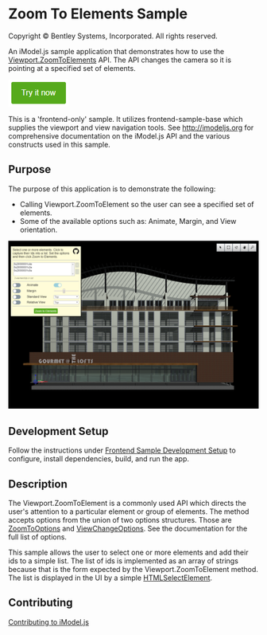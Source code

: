 # Zoom To Elements Sample

Copyright © Bentley Systems, Incorporated. All rights reserved.

An iModel.js sample application that demonstrates how to use the [Viewport.ZoomToElements](https://imodeljs.github.io/iModelJs-docs-output/reference/imodeljs-frontend/views/viewport/zoomtoelements/) API.  The API changes the camera so it is pointing at a specified set of elements.

[![Click to run the demo](./docs/try-it-now.png)](https://zoomtoelementssample.z13.web.core.windows.net/)

This is a 'frontend-only' sample.  It utilizes frontend-sample-base which supplies the viewport and view navigation tools. See http://imodeljs.org for comprehensive documentation on the iModel.js API and the various constructs used in this sample.

## Purpose

The purpose of this application is to demonstrate the following:

- Calling Viewport.ZoomToElement so the user can see a specified set of elements.
- Some of the available options such as: Animate, Margin, and View orientation.

![Screenshot of the application](./docs/overview.png)

## Development Setup

Follow the instructions under [Frontend Sample Development Setup](../../README.md#frontend-sample-development-setup) to configure, install dependencies, build, and run the app.

## Description

The Viewport.ZoomToElement is a commonly used API which directs the user's attention to a particular element or group of elements.  The method accepts options from the union of two options structures.  Those are [ZoomToOptions](https://imodeljs.github.io/iModelJs-docs-output/reference/imodeljs-frontend/views/zoomtooptions) and [ViewChangeOptions](https://imodeljs.github.io/iModelJs-docs-output/reference/imodeljs-frontend/views/viewchangeoptions).  See the documentation for the full list of options.

This sample allows the user to select one or more elements and add their ids to a simple list.  The list of ids is implemented as an array of strings because that is the form expected by the Viewport.ZoomToElement method.  The list is displayed in the UI by a simple [HTMLSelectElement](https://developer.mozilla.org/en-US/docs/Web/API/HTMLSelectElement).

## Contributing

[Contributing to iModel.js](https://github.com/imodeljs/imodeljs/blob/master/CONTRIBUTING.md)
